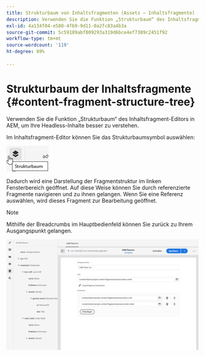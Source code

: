 ```yaml
---
title: Strukturbaum von Inhaltsfragmenten (Assets − Inhaltsfragmente)
description: Verwenden Sie die Funktion „Strukturbaum“ des Inhaltsfragment-Editors in AEM, um Ihre Headless-Inhalte besser zu verstehen.
exl-id: 4a134f04-e580-4f69-9d11-0a2fc83a4b3a
source-git-commit: 5c59189abf809293a319d6bce4ef7389c2451f92
workflow-type: tm+mt
source-wordcount: '119'
ht-degree: 89%

---
```


# Strukturbaum der Inhaltsfragmente {#content-fragment-structure-tree}

Verwenden Sie die Funktion „Strukturbaum“ des Inhaltsfragment-Editors in AEM, um Ihre Headless-Inhalte besser zu verstehen.

Im Inhaltsfragment-Editor können Sie das Strukturbaumsymbol auswählen:

![Struktur von Inhaltsfragmenten im Seitenbereich](assets/cfm-structuretree-01.png)

Dadurch wird eine Darstellung der Fragmentstruktur im linken Fensterbereich geöffnet. Auf diese Weise können Sie durch referenzierte Fragmente navigieren und zu ihnen gelangen. Wenn Sie eine Referenz auswählen, wird dieses Fragment zur Bearbeitung geöffnet.

>[!NOTE]
>
>Mithilfe der Breadcrumbs im Hauptbedienfeld können Sie zurück zu Ihrem Ausgangspunkt gelangen.

![Beispiel für eine Struktur von Inhaltsfragmenten](assets/cfm-structuretree-02.png)
